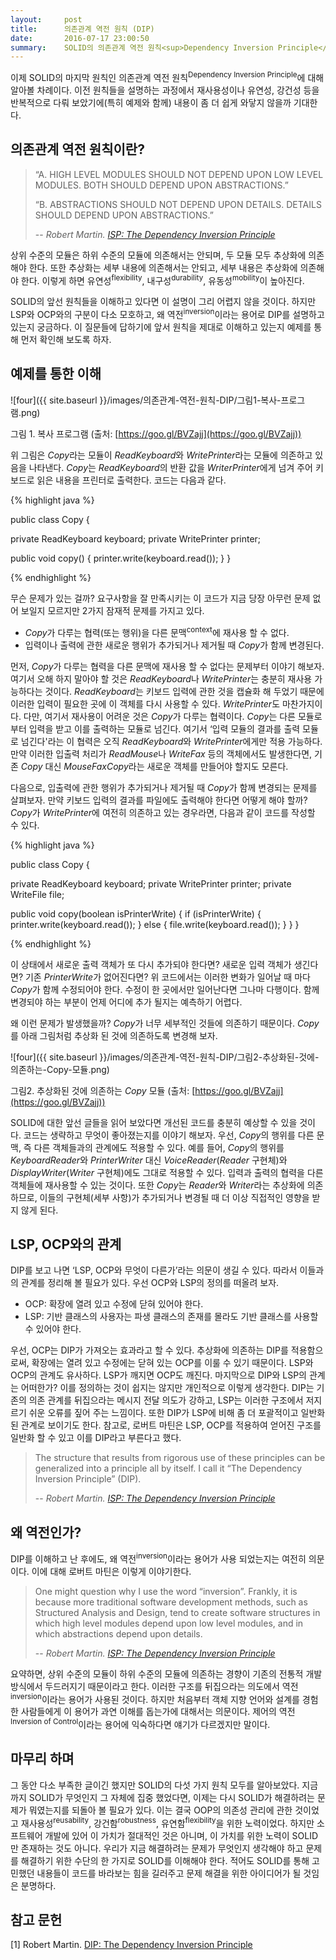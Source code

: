 ```yaml
---
layout:     post
title:      의존관계 역전 원칙 (DIP)
date:       2016-07-17 23:00:50
summary:    SOLID의 의존관계 역전 원칙<sup>Dependency Inversion Principle</sup> 소개
---
```


이제 SOLID의 마지막 원칙인 의존관계 역전 원칙<sup>Dependency Inversion Principle</sup>에 대해 알아볼 차례이다. 이전 원칙들을 설명하는 과정에서 재사용성이나 유연성, 강건성 등을 반복적으로 다뤄 보았기에(특히 예제와 함께) 내용이 좀 더 쉽게 와닿지 않을까 기대한다.


## 의존관계 역전 원칙이란?

> “A. HIGH LEVEL MODULES SHOULD NOT DEPEND UPON LOW LEVEL MODULES. BOTH SHOULD DEPEND UPON ABSTRACTIONS.”
>
> “B. ABSTRACTIONS SHOULD NOT DEPEND UPON DETAILS. DETAILS SHOULD DEPEND UPON ABSTRACTIONS.”
>
> -- <cite>Robert Martin. [ISP: The Dependency Inversion Principle](https://drive.google.com/file/d/0BwhCYaYDn8EgMjdlMWIzNGUtZTQ0NC00ZjQ5LTkwYzQtZjRhMDRlNTQ3ZGMz/view)</cite>

상위 수준의 모듈은 하위 수준의 모듈에 의존해서는 안되며, 두 모듈 모두 추상화에 의존해야 한다. 또한 추상화는 세부 내용에 의존해서는 안되고, 세부 내용은 추상화에 의존해야 한다. 이렇게 하면 유연성<sup>flexibility</sup>, 내구성<sup>durability</sup>, 유동성<sup>mobility</sup>이 높아진다.

SOLID의 앞선 원칙들을 이해하고 있다면 이 설명이 그리 어렵지 않을 것이다. 하지만 LSP와 OCP와의 구분이 다소 모호하고, 왜 역전<sup>inversion</sup>이라는 용어로 DIP를 설명하고 있는지 궁금하다. 이 질문들에 답하기에 앞서 원칙을 제대로 이해하고 있는지 예제를 통해 먼저 확인해 보도록 하자.

## 예제를 통한 이해

![four]({{ site.baseurl }}/images/의존관계-역전-원칙-DIP/그림1-복사-프로그램.png)

그림 1. 복사 프로그램 (출처: [https://goo.gl/BVZajj](https://goo.gl/BVZajj))

위 그림은 <i>Copy</i>라는 모듈이 <i>ReadKeyboard</i>와 <i>WritePrinter</i>라는 모듈에 의존하고 있음을 나타낸다. <i>Copy</i>는 <i>ReadKeyboard</i>의 반환 값을 <i>WriterPrinter</i>에게 넘겨 주어 키보드로 읽은 내용을 프린터로 출력한다. 코드는 다음과 같다.

{% highlight java %}

public class Copy {

   private ReadKeyboard keyboard;
   private WritePrinter printer;

   public void copy() {
       printer.write(keyboard.read());
   }
}

{% endhighlight %}

무슨 문제가 있는 걸까? 요구사항을 잘 만족시키는 이 코드가 지금 당장 아무런 문제 없어 보일지 모르지만 2가지 잠재적 문제를 가지고 있다.

- <i>Copy</i>가 다루는 협력(또는 행위)을 다른 문맥<sup>context</sup>에 재사용 할 수 없다.
- 입력이나 출력에 관한 새로운 행위가 추가되거나 제거될 때 <i>Copy</i>가 함께 변경된다.

먼저, <i>Copy</i>가 다루는 협력을 다른 문맥에 재사용 할 수 없다는 문제부터 이야기 해보자. 여기서 오해 하지 말아야 할 것은 <i>ReadKeyboard</i>나 <i>WritePrinter</i>는 충분히 재사용 가능하다는 것이다. <i>ReadKeyboard</i>는 키보드 입력에 관한 것을 캡슐화 해 두었기 때문에 이러한 입력이 필요한 곳에 이 객체를 다시 사용할 수 있다. <i>WritePrinter</i>도 마찬가지이다. 다만, 여기서 재사용이 어려운 것은 <i>Copy</i>가 다루는 협력이다. <i>Copy</i>는 다른 모듈로부터 입력을 받고 이를 출력하는 모듈로 넘긴다. 여기서 ‘입력 모듈의 결과를 출력 모듈로 넘긴다'라는 이 협력은 오직 <i>ReadKeyboard</i>와 <i>WritePrinter</i>에게만 적용 가능하다. 만약 이러한 입출력 처리가 <i>ReadMouse</i>나 <i>WriteFax</i> 등의 객체에서도 발생한다면, 기존 <i>Copy</i> 대신 <i>MouseFaxCopy</i>라는 새로운 객체를 만들어야 할지도 모른다.

다음으로, 입출력에 관한 행위가 추가되거나 제거될 때 <i>Copy</i>가 함께 변경되는 문제를 살펴보자. 만약 키보드 입력의 결과를 파일에도 출력해야 한다면 어떻게 해야 할까? <i>Copy</i>가 <i>WritePrinter</i>에 여전히 의존하고 있는 경우라면, 다음과 같이 코드를 작성할 수 있다.

{% highlight java %}

public class Copy {

   private ReadKeyboard keyboard;
   private WritePrinter printer;
   private WriteFile file;

   public void copy(boolean isPrinterWrite) {
       if (isPrinterWrite) {
           printer.write(keyboard.read());
       } else {
           file.write(keyboard.read());
       }
   }
}

{% endhighlight %}

이 상태에서 새로운 출력 객체가 또 다시 추가되야 한다면? 새로운 입력 객체가 생긴다면? 기존 <i>PrinterWrite</i>가 없어진다면? 위 코드에서는 이러한 변화가 일어날 때 마다 <i>Copy</i>가 함께 수정되어야 한다. 수정이 한 곳에서만 일어난다면 그나마 다행이다. 함께 변경되야 하는 부분이 언제 어디에 추가 될지는 예측하기 어렵다.

왜 이런 문제가 발생했을까? <i>Copy</i>가 너무 세부적인 것들에 의존하기 때문이다. <i>Copy</i>를 아래 그림처럼 추상화 된 것에 의존하도록 변경해 보자.


![four]({{ site.baseurl }}/images/의존관계-역전-원칙-DIP/그림2-추상화된-것에-의존하는-Copy-모듈.png)

그림2. 추상화된 것에 의존하는 <i>Copy</i> 모듈 (출처: [https://goo.gl/BVZajj](https://goo.gl/BVZajj))

SOLID에 대한 앞선 글들을 읽어 보았다면 개선된 코드를 충분히 예상할 수 있을 것이다. 코드는 생략하고 무엇이 좋아졌는지를 이야기 해보자. 우선, <i>Copy</i>의 행위를 다른 문맥, 즉 다른 객체들과의 관계에도 적용할 수 있다. 예를 들어, <i>Copy</i>의 행위를 <i>KeyboardReader</i>와 <i>PrinterWriter</i> 대신 <i>VoiceReader</i>(<i>Reader</i> 구현체)와 <i>DisplayWriter</i>(<i>Writer</i> 구현체)에도 그대로 적용할 수 있다. 입력과 출력의 협력을 다른 객체들에 재사용할 수 있는 것이다. 또한 <i>Copy</i>는 <i>Reader</i>와 <i>Writer</i>라는 추상화에 의존하므로, 이들의 구현체(세부 사항)가 추가되거나 변경될 때 더 이상 직접적인 영향을 받지 않게 된다.

## LSP, OCP와의 관계

DIP를 보고 나면 ‘LSP, OCP와 무엇이 다른가’라는 의문이 생길 수 있다. 따라서 이들과의 관계를 정리해 볼 필요가 있다. 우선 OCP와 LSP의 정의를 떠올려 보자.

- OCP: 확장에 열려 있고 수정에 닫혀 있어야 한다.
- LSP: 기반 클래스의 사용자는 파생 클래스의 존재를 몰라도 기반 클래스를 사용할 수 있어야 한다.

우선, OCP는 DIP가 가져오는 효과라고 할 수 있다. 추상화에 의존하는 DIP를 적용함으로써, 확장에는 열려 있고 수정에는 닫혀 있는 OCP를 이룰 수 있기 때문이다. LSP와 OCP의 관계도 유사하다. LSP가 깨지면 OCP도 깨진다. 마지막으로 DIP와 LSP의 관계는 어떠한가? 이를 정의하는 것이 쉽지는 않지만 개인적으로 이렇게 생각한다. DIP는 기존의 의존 관계를 뒤집으라는 메시지 전달 의도가 강하고, LSP는 이러한 구조에서 저지르기 쉬운 오류를 짚어 주는 느낌이다. 또한 DIP가 LSP에 비해 좀 더 포괄적이고 일반화 된 관계로 보이기도 한다. 참고로, 로버트 마틴은 LSP, OCP를 적용하여 얻어진 구조를 일반화 할 수 있고 이를 DIP라고 부른다고 했다.

> The structure that results from rigorous use of these principles can be generalized into a principle all by itself. I call it “The Dependency Inversion Principle” (DIP).
>
> -- <cite>Robert Martin. [ISP: The Dependency Inversion Principle](https://drive.google.com/file/d/0BwhCYaYDn8EgMjdlMWIzNGUtZTQ0NC00ZjQ5LTkwYzQtZjRhMDRlNTQ3ZGMz/view)</cite>

## 왜 역전인가?

DIP를 이해하고 난 후에도, 왜 역전<sup>inversion</sup>이라는 용어가 사용 되었는지는 여전히 의문이다. 이에 대해 로버트 마틴은 이렇게 이야기한다.

> One might question why I use the word “inversion”. Frankly, it is because more traditional software development methods, such as Structured Analysis and Design, tend to create software structures in which high level modules depend upon low level modules, and in which abstractions depend upon details.
>
> -- <cite>Robert Martin. [ISP: The Dependency Inversion Principle](https://drive.google.com/file/d/0BwhCYaYDn8EgMjdlMWIzNGUtZTQ0NC00ZjQ5LTkwYzQtZjRhMDRlNTQ3ZGMz/view)</cite>

요약하면, 상위 수준의 모듈이 하위 수준의 모듈에 의존하는 경향이 기존의 전통적 개발 방식에서 두드러지기 때문이라고 한다. 이러한 구조를 뒤집으라는 의도에서 역전<sup>inversion</sup>이라는 용어가 사용된 것이다. 하지만 처음부터 객체 지향 언어와 설계를 경험한 사람들에게 이 용어가 과연 이해를 돕는가에 대해서는 의문이다. 제어의 역전<sup>Inversion of Control</sup>이라는 용어에 익숙하다면 얘기가 다르겠지만 말이다.

## 마무리 하며

그 동안 다소 부족한 글이긴 했지만 SOLID의 다섯 가지 원칙 모두를 알아보았다. 지금까지 SOLID가 무엇인지 그 자체에 집중 했었다면, 이제는 다시 SOLID가 해결하려는 문제가 뭐였는지를 되돌아 볼 필요가 있다. 이는 결국 OOP의 의존성 관리에 관한 것이었고 재사용성<sup>reusability</sup>, 강건함<sup>robustness</sup>, 유연함<sup>flexibility</sup>을 위한 노력이었다. 하지만 소프트웨어 개발에 있어 이 가치가 절대적인 것은 아니며, 이 가치를 위한 노력이 SOLID만 존재하는 것도 아니다. 우리가 지금 해결하려는 문제가 무엇인지 생각해야 하고 문제를 해결하기 위한 수단의 한 가지로 SOLID를 이해해야 한다. 적어도 SOLID를 통해 고민했던 내용들이 코드를 바라보는 힘을 길러주고 문제 해결을 위한 아이디어가 될 것임은 분명하다.

## 참고 문헌

[1] Robert Martin. [DIP: The Dependency Inversion Principle](https://goo.gl/BVZajj)
